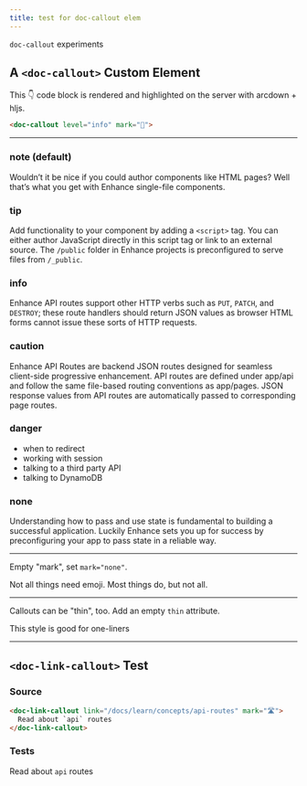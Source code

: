 ```yaml
---
title: test for doc-callout elem
---
```


`doc-callout` experiments

## A `<doc-callout>` Custom Element

This 👇 code block is rendered and highlighted on the server with arcdown + hljs.

```html
<doc-callout level="info" mark="🤘">
```

<hr class="block mt3 mb3 border1" />

<doc-callout>

### note (default)

Wouldn’t it be nice if you could author components like HTML pages? Well that’s what you get with Enhance single-file components.

</doc-callout>

<doc-callout level="tip">

### tip

Add functionality to your component by adding a `<script>` tag. You can either author JavaScript directly in this script tag or link to an external source. The `/public` folder in Enhance projects is preconfigured to serve files from `/_public`.

</doc-callout>

<doc-callout level="info">

### info

Enhance API routes support other HTTP verbs such as `PUT`, `PATCH`, and `DESTROY`; these route handlers should return JSON values as browser HTML forms cannot issue these sorts of HTTP requests.

</doc-callout>

<doc-callout level="caution">

### caution

Enhance API Routes are backend JSON routes designed for seamless client-side progressive enhancement. API routes are defined under app/api and follow the same file-based routing conventions as app/pages. JSON response values from API routes are automatically passed to corresponding page routes.

</doc-callout>

<doc-callout level="danger">

### danger

- when to redirect
- working with session
- talking to a third party API
- talking to DynamoDB

</doc-callout>

<doc-callout level="none" mark="👻">

### none

Understanding how to pass and use state is fundamental to building a successful application.
Luckily Enhance sets you up for success by preconfiguring your app to pass state in a reliable way.

</doc-callout>

<hr class="block mt3 mb3 border1" />

Empty "mark", set `mark="none"`.

<doc-callout level="danger" mark="none">

Not all things need emoji. Most things do, but not all.

</doc-callout>

<hr class="block mt3 mb3 border1" />

Callouts can be "thin", too. Add an empty `thin` attribute.

<doc-callout level="info" thin>

This style is good for one-liners

</doc-callout>

<hr class="block mt3 mb3 border1" />

## `<doc-link-callout>` Test

### Source

```html
<doc-link-callout link="/docs/learn/concepts/api-routes" mark="🛣">
  Read about `api` routes
</doc-link-callout>
```

### Tests

<doc-link-callout link="/docs/learn/concepts/api-routes" mark="🛣">

Read about `api` routes

</doc-link-callout>
